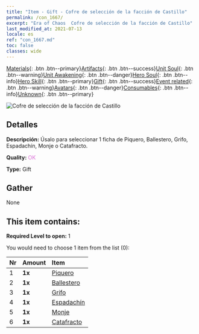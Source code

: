 ```yaml
---
title: "Item - Gift - Cofre de selección de la facción de Castillo"
permalink: /con_1667/
excerpt: "Era of Chaos  Cofre de selección de la facción de Castillo"
last_modified_at: 2021-07-13
locale: es
ref: "con_1667.md"
toc: false
classes: wide
---
```

 [Materials](/ItemsES/){: .btn .btn--primary}[Artifacts](/ItemsES/Artifacts/){: .btn .btn--success}[Unit Soul](/ItemsES/UnitSoul/){: .btn .btn--warning}[Unit Awakening](/ItemsES/UnitAwakening/){: .btn .btn--danger}[Hero Soul](/ItemsES/HeroSoul/){: .btn .btn--info}[Hero Skill](/ItemsES/HeroSkill/){: .btn .btn--primary}[Gift](/ItemsES/Gift/){: .btn .btn--success}[Event related](/ItemsES/Events/){: .btn .btn--warning}[Avatars](/ItemsES/Avatars/){: .btn .btn--danger}[Consumables](/ItemsES/Consumables/){: .btn .btn--info}[Unknown](/ItemsES/Unknown/){: .btn .btn--primary}

 ![Cofre de selección de la facción de Castillo](/images/t/i_907283.png)

## Detalles
 **Descripción:** Úsalo para seleccionar 1 ficha de Piquero, Ballestero, Grifo, Espadachín, Monje o Catafracto.

 **Quality:** <span style="color: #DA70D6">OK</span>

 **Type:** Gift

## Gather

  None

## This item contains:

 **Required Level to open:** 1

 You would need to choose 1 item from the list (0):

  | Nr | Amount |     Item    |
  |:---|:-------|:------------|
  | 1 |  **1x** | [Piquero](/ItemsES/unt_190/) |  | 
  | 2 |  **1x** | [Ballestero](/ItemsES/unt_191/) |  | 
  | 3 |  **1x** | [Grifo](/ItemsES/unt_192/) |  | 
  | 4 |  **1x** | [Espadachín](/ItemsES/unt_193/) |  | 
  | 5 |  **1x** | [Monje](/ItemsES/unt_194/) |  | 
  | 6 |  **1x** | [Catafracto](/ItemsES/unt_195/) |  | 

